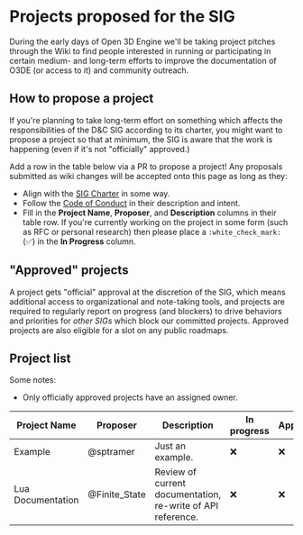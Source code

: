 # Projects proposed for the SIG

During the early days of Open 3D Engine we'll be taking project pitches through the Wiki to find people interested in running or participating in certain medium- and long-term efforts to improve the documentation of O3DE (or access to it) and community outreach.

## How to propose a project

If you're planning to take long-term effort on something which affects the responsibilities of the D&C SIG according to its charter, you might want to propose a project so that at minimum, the SIG is aware that the work is happening (even if it's not "officially" approved.)

Add a row in the table below via a PR to propose a project! Any proposals submitted as wiki changes will be accepted onto this page as long as they:

* Align with the [SIG Charter](https://github.com/o3de/sig-docs-community/blob/main/governance/charter.md) in some way.
* Follow the [Code of Conduct](https://github.com/o3de/community/blob/main/code-of-conduct.md) in their description and intent.
* Fill in the **Project Name**, **Proposer**, and **Description** columns in their table row. If you're currently working on the project in some form (such as RFC or personal research) then please place a `:white_check_mark:` (:white_check_mark:) in the **In Progress** column.

## "Approved" projects

A project gets "official" approval at the discretion of the SIG, which means additional access to organizational and note-taking tools, and projects are required to regularly report on progress (and blockers) to drive behaviors and priorities for _other SIGs_ which block our committed projects. Approved projects are also eligible for a slot on any public roadmaps.

## Project list

Some notes:

* Only officially approved projects have an assigned owner.

| **Project Name** | **Proposer** | **Description** | **In progress** | **Approved** | **Owner** |
|--|--|--|--|--|--|
| Example | @sptramer | Just an example. | :x: | :x: | |
| Lua Documentation | @Finite_State | Review of current documentation, re-write of API reference. | :x: | :x: | |
